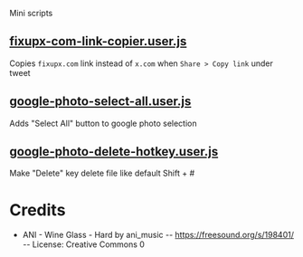 Mini scripts 

## [fixupx-com-link-copier.user.js](https://github.com/njko39/violentmonkey-mini-userscripts/raw/refs/heads/main/fixupx-com-link-copier.user.js)
Copies `fixupx.com` link instead of `x.com` when `Share > Copy link` under tweet

## [google-photo-select-all.user.js](https://github.com/njko39/violentmonkey-mini-userscripts/raw/refs/heads/main/google-photo-select-all.user.js)
Adds "Select All" button to google photo selection

## [google-photo-delete-hotkey.user.js](https://github.com/njko39/violentmonkey-mini-userscripts/raw/refs/heads/main/google-photo-delete-hotkey.user.js)
Make "Delete" key delete file like default Shift + #

# Credits

- ANI - Wine Glass - Hard by ani_music -- https://freesound.org/s/198401/ -- License: Creative Commons 0
